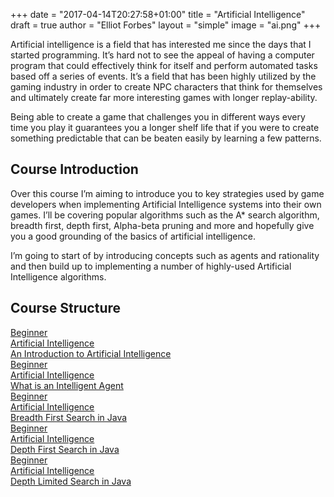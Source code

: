 +++
date = "2017-04-14T20:27:58+01:00"
title = "Artificial Intelligence"
draft = true
author = "Elliot Forbes"
layout = "simple"
image = "ai.png"
+++

<p>Artificial intelligence is a field that has interested me since the days that I started programming. It’s hard not to see the appeal of having a computer program that could effectively think for itself and perform automated tasks based off a series of events. It’s a field that has been highly utilized by the gaming industry in order to create NPC characters that think for themselves and ultimately create far more interesting games with longer replay-ability. </p>

<p>Being able to create a game that challenges you in different ways every time you play it guarantees you a longer shelf life that if you were to create something predictable that can be beaten easily by learning a few patterns.</p>

<h2>Course Introduction</h2>

<p>Over this course I’m aiming to introduce you to key strategies used by game developers when implementing Artificial Intelligence systems into their own games. I’ll be covering popular algorithms such as the A* search algorithm, breadth first, depth first,  Alpha-beta pruning and more and hopefully give you a good grounding of the basics of artificial intelligence.</p>

<p>I’m going to start of by introducing concepts such as agents and rationality and then build up to implementing a number of highly-used Artificial Intelligence algorithms. </p>

<h2>Course Structure</h2>

<div class="row">
  <div class="col l6">
      <a href="/post/general/artificial-intelligence/introduction-to-artificial-intelligence/" class="blog-list-article">
          <div class="blog-list-article-date">Beginner</div> 
          <div class="blog-list-article-category">Artificial Intelligence</div>
          <div class="blog-list-article-content">
              <div class="blog-list-article-title">An Introduction to Artificial Intelligence</div>
               <!-- <div class="blog-list-article-excerpt"></div>  -->
          </div>
      </a>
  </div>
  <div class="col l6">
      <a href="/post/general/artificial-intelligence/what-is-intelligent-agent/" class="blog-list-article">
          <div class="blog-list-article-date">Beginner</div> 
          <div class="blog-list-article-category">Artificial Intelligence</div>
          <div class="blog-list-article-content">
              <div class="blog-list-article-title">What is an Intelligent Agent</div>
                <!-- <div class="blog-list-article-excerpt"></div>   -->
          </div>
      </a>
  </div>
  <div class="col l6">
      <a href="/post/general/artificial-intelligence/breadth-first-search-java/" class="blog-list-article">
          <div class="blog-list-article-date">Beginner</div> 
          <div class="blog-list-article-category">Artificial Intelligence</div>
          <div class="blog-list-article-content">
              <div class="blog-list-article-title">Breadth First Search in Java</div>
                <!-- <div class="blog-list-article-excerpt"></div>   -->
          </div>
      </a>
  </div>
  <div class="col l6">
      <a href="/post/general/artificial-intelligence/depth-first-search/" class="blog-list-article">
          <div class="blog-list-article-date">Beginner</div> 
          <div class="blog-list-article-category">Artificial Intelligence</div>
          <div class="blog-list-article-content">
              <div class="blog-list-article-title">Depth First Search in Java</div>
                <!-- <div class="blog-list-article-excerpt"></div>   -->
          </div>
      </a>
  </div>
  <div class="col l6">
      <a href="/post/general/artificial-intelligence/depth-limited-search-in-java/" class="blog-list-article">
          <div class="blog-list-article-date">Beginner</div> 
          <div class="blog-list-article-category">Artificial Intelligence</div>
          <div class="blog-list-article-content">
              <div class="blog-list-article-title">Depth Limited Search in Java</div>
                <!-- <div class="blog-list-article-excerpt"></div>   -->
          </div>
      </a>
  </div>
</div>

<ol>


 
